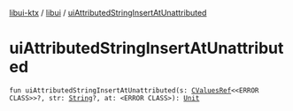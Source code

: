 [libui-ktx](../index.md) / [libui](index.md) / [uiAttributedStringInsertAtUnattributed](./ui-attributed-string-insert-at-unattributed.md)

# uiAttributedStringInsertAtUnattributed

`fun uiAttributedStringInsertAtUnattributed(s: `[`CValuesRef`](../kotlinx.cinterop/-c-values-ref/index.md)`<<ERROR CLASS>>?, str: `[`String`](https://kotlinlang.org/api/latest/jvm/stdlib/kotlin/-string/index.html)`?, at: <ERROR CLASS>): `[`Unit`](https://kotlinlang.org/api/latest/jvm/stdlib/kotlin/-unit/index.html)